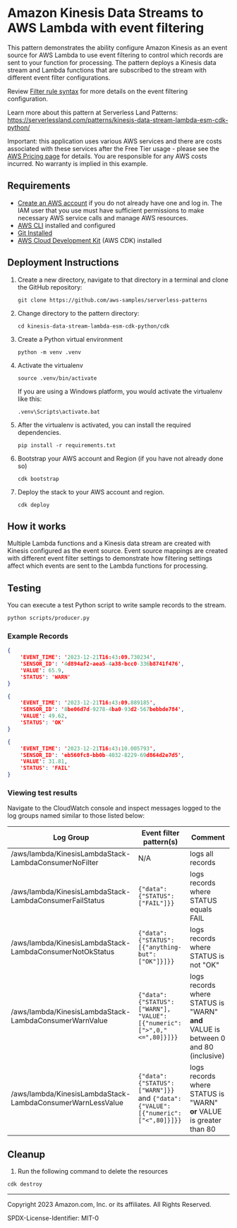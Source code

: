 # Amazon Kinesis Data Streams to AWS Lambda with event filtering

This pattern demonstrates the ability configure Amazon Kinesis as an event source for AWS Lambda to use event filtering to control which records are sent to your function for processing. The pattern deploys a Kinesis data stream and Lambda functions that are subscribed to the stream with different event filter configurations.

Review [Filter rule syntax](https://docs.aws.amazon.com/lambda/latest/dg/invocation-eventfiltering.html#filtering-syntax) for more details on the event filtering configuration.

Learn more about this pattern at Serverless Land Patterns: https://serverlessland.com/patterns/kinesis-data-stream-lambda-esm-cdk-python/

Important: this application uses various AWS services and there are costs associated with these services after the Free Tier usage - please see the [AWS Pricing page](https://aws.amazon.com/pricing/) for details. You are responsible for any AWS costs incurred. No warranty is implied in this example.

## Requirements

* [Create an AWS account](https://portal.aws.amazon.com/gp/aws/developer/registration/index.html) if you do not already have one and log in. The IAM user that you use must have sufficient permissions to make necessary AWS service calls and manage AWS resources.
* [AWS CLI](https://docs.aws.amazon.com/cli/latest/userguide/install-cliv2.html) installed and configured
* [Git Installed](https://git-scm.com/book/en/v2/Getting-Started-Installing-Git)
* [AWS Cloud Development Kit](https://docs.aws.amazon.com/cdk/latest/guide/cli.html) (AWS CDK) installed


## Deployment Instructions

1. Create a new directory, navigate to that directory in a terminal and clone the GitHub repository:
    ``` 
    git clone https://github.com/aws-samples/serverless-patterns
    ```
1. Change directory to the pattern directory:
    ```
    cd kinesis-data-stream-lambda-esm-cdk-python/cdk
    ```
1. Create a Python virtual environment
    ```
    python -m venv .venv
    ```
1. Activate the virtualenv
    ```
    source .venv/bin/activate
    ```

    If you are using a Windows platform, you would activate the virtualenv like this:
    ```
    .venv\Scripts\activate.bat
    ```
2. After the virtualenv is activated, you can install the required dependencies.
    ```
    pip install -r requirements.txt
    ```
3. Bootstrap your AWS account and Region (if you have not already done so)
    ```
    cdk bootstrap
    ```
4. Deploy the stack to your AWS account and region.
    ```
    cdk deploy
    ```

## How it works

Multiple Lambda functions and a Kinesis data stream are created with Kinesis configured as the event source. Event source mappings are created with different event filter settings to demonstrate how filtering settings affect which events are sent to the Lambda functions for processing.



## Testing

You can execute a test Python script to write sample records to the stream.

```bash
python scripts/producer.py
```

### Example Records


```json
{
    'EVENT_TIME': '2023-12-21T16:43:09.730234',
    'SENSOR_ID': '4d894af2-aea5-4a38-bcc0-336b8741f476',
    'VALUE': 65.9,
    'STATUS': 'WARN'
}
```

```json
{
    'EVENT_TIME': '2023-12-21T16:43:09.889185',
    'SENSOR_ID': '8be06d7d-9278-4ba0-93d2-567bebbde784',
    'VALUE': 49.62,
    'STATUS': 'OK'
}
```

```json
{
    'EVENT_TIME': '2023-12-21T16:43:10.005793',
    'SENSOR_ID': 'eb560fc8-bb0b-4032-8229-69d864d2e7d5',
    'VALUE': 31.81,
    'STATUS': 'FAIL'
}
```

### Viewing test results

Navigate to the CloudWatch console and inspect messages logged to the log groups named similar to those listed below:

| Log Group | Event filter pattern(s) | Comment |
| --- | --- | --- |
| /aws/lambda/KinesisLambdaStack-LambdaConsumerNoFilter | N/A | logs all records |
| /aws/lambda/KinesisLambdaStack-LambdaConsumerFailStatus | `{"data":{"STATUS":["FAIL"]}}` |  logs records where STATUS equals FAIL |
| /aws/lambda/KinesisLambdaStack-LambdaConsumerNotOkStatus | `{"data":{"STATUS":[{"anything-but":["OK"]}]}}`| logs records where STATUS is not "OK" |
| /aws/lambda/KinesisLambdaStack-LambdaConsumerWarnValue | `{"data":{"STATUS":["WARN"], "VALUE":[{"numeric":[">",0,"<=",80]}]}}`| logs records where STATUS is "WARN" **and** VALUE is between 0 and 80 (inclusive) |
| /aws/lambda/KinesisLambdaStack-LambdaConsumerWarnLessValue | `{"data":{"STATUS":["WARN"]}}` and `{"data":{"VALUE":[{"numeric":["<",80]}]}}` | logs records where STATUS is "WARN" **or** VALUE is greater than 80 |


## Cleanup

1. Run the following command to delete the resources

```bash
cdk destroy
```


----
Copyright 2023 Amazon.com, Inc. or its affiliates. All Rights Reserved.

SPDX-License-Identifier: MIT-0